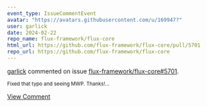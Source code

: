 ```yaml
---
event_type: IssueCommentEvent
avatar: "https://avatars.githubusercontent.com/u/169947?"
user: garlick
date: 2024-02-22
repo_name: flux-framework/flux-core
html_url: https://github.com/flux-framework/flux-core/pull/5701
repo_url: https://github.com/flux-framework/flux-core
---
```


<a href='https://github.com/garlick' target='_blank'>garlick</a> commented on issue <a href='https://github.com/flux-framework/flux-core/pull/5701' target='_blank'>flux-framework/flux-core#5701</a>.

<small>Fixed that typo and seeing MWP.  Thanks!...</small>

<a href='https://github.com/flux-framework/flux-core/pull/5701' target='_blank'>View Comment</a>